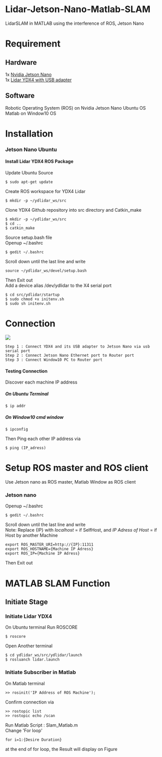 # Lidar-Jetson-Nano-Matlab-SLAM
LidarSLAM in MATLAB using the interference of ROS, Jetson Nano
# Requirement
## Hardware
1x [Nvidia Jetson Nano](https://developer.nvidia.com/sites/default/files/akamai/embedded/images/jetsonNano/JetsonNano-DevKit_Front-Top_Right_trimmed.jpg)\
1x [Lidar YDX4 with USB adapter](https://www.robotshop.com/media/catalog/product/cache/image/1350x/9df78eab33525d08d6e5fb8d27136e95/y/d/ydlidar-x4-360-laser-scanner-2_3.jpg)
## Software
Robotic Operating System (ROS) on Nvidia Jetson Nano Ubuntu OS\
Matlab on Window10 OS
# Installation
### Jetson Nano Ubuntu
#### Install Lidar YDX4 ROS Package
Update Ubuntu Source
```
$ sudo apt-get update
```
Create ROS workspace for YDX4 Lidar
```
$ mkdir -p ~/ydlidar_ws/src
```
Clone YDX4 Github repository into src directory and Catkin_make
```
$ mkdir -p ~/ydlidar_ws/src
$ cd ..
$ catkin_make
```
Source setup.bash file\
Openup ~/.bashrc
```
$ gedit ~/.bashrc
```
Scroll down until the last line and write
```
source ~/ydlidar_ws/devel/setup.bash
```
Then Exit out\
Add a device alias /dev/ydlidar to the X4 serial port
```
$ cd src/ydlidar/startup
$ sudo chmod +x initenv.sh
$ sudo sh initenv.sh
```
# Connection
![](https://github.com/s1mpleton/Lidar-Jetson-Nano-Matlab-SLAM/blob/master/Lidar-Connection-Jetsonnano.png)
```
Step 1 : Connect YDX4 and its USB adapter to Jetson Nano via usb serial port
Step 2 : Connect Jetson Nano Ethernet port to Router port
Step 3 : Connect Window10 PC to Router port
```
#### Testing Connection
Discover each machine IP address
##### On Ubuntu Terminal
```
$ ip addr
```
##### On Window10 cmd window
```
$ ipconfig
```
Then Ping each other IP address via
```
$ ping (IP_adress)
```
# Setup ROS master and ROS client
Use Jetson nano as ROS master, Matlab Window as ROS client
### Jetson nano
Openup ~/.bashrc
```
$ gedit ~/.bashrc
```
Scroll down until the last line and write\
Note: Replace {IP} with _localhost_ = if SelfHost, and  _IP Adress of Host_ = if Host by another Machine 
```
export ROS_MASTER_URI=http://{IP}:11311
export ROS_HOSTNAME={Machine IP Adress}
export ROS_IP={Machine IP Adress}
```
Then Exit out
# MATLAB SLAM Function
## Initiate Stage
### Initiate Lidar YDX4
On Ubuntu terminal
Run ROSCORE
```
$ roscore
```
Open Another terminal
```
$ cd ydlidar_ws/src/ydlidar/launch
$ rosluanch lidar.launch
```
### Initiate Subscriber in Matlab
On Matlab terminal
```
>> rosinit('IP Address of ROS Machine');
```
Confirm connection via
```
>> rostopic list
>> rostopic echo /scan
```
Run Matlab Script : Slam_Matlab.m\
Change 'For loop'
```
for i=1:{Desire Duration}
```
at the end of for loop, the Result will display on Figure
